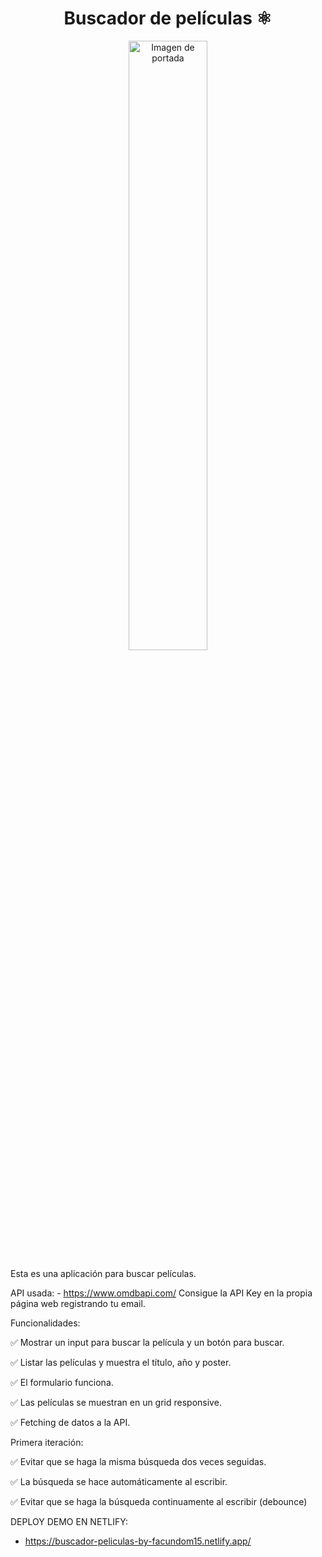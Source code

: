 <div align="center">
  
# Buscador de películas ⚛️

</div>

<div align="center">
<img width="50%" alt="Imagen de portada" src="https://github.com/user-attachments/assets/497110b8-ec64-4472-a2fd-7d38eeb40659" />
</div>

Esta es una aplicación para buscar películas.

API usada: - https://www.omdbapi.com/
Consigue la API Key en la propia página web registrando tu email.

Funcionalidades:

✅ Mostrar un input para buscar la película y un botón para buscar.

✅ Listar las películas y muestra el título, año y poster.

✅ El formulario funciona.

✅ Las películas se muestran en un grid responsive.

✅ Fetching de datos a la API.

Primera iteración:

✅ Evitar que se haga la misma búsqueda dos veces seguidas.

✅ La búsqueda se hace automáticamente al escribir.

✅ Evitar que se haga la búsqueda continuamente al escribir (debounce)


DEPLOY DEMO EN NETLIFY: 
- https://buscador-peliculas-by-facundom15.netlify.app/
